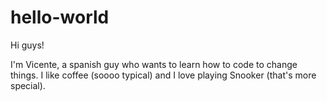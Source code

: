 # hello-world

Hi guys!

I'm Vicente, a spanish guy who wants to learn how to code to change things. I like coffee (soooo typical) and I love playing Snooker (that's more special).
